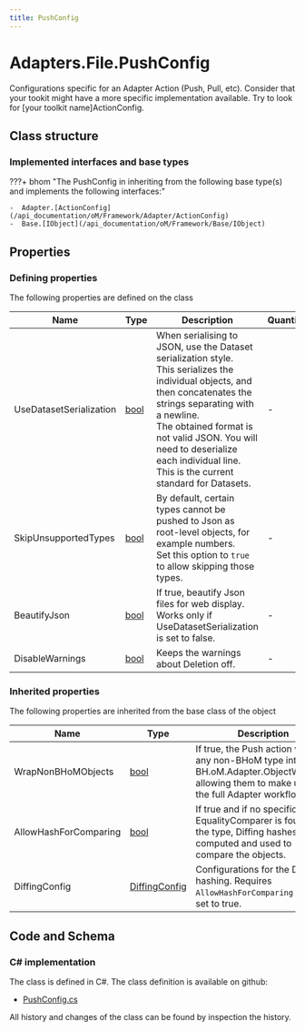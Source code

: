 ```yaml
---
title: PushConfig
---
```


# Adapters.File.PushConfig

Configurations specific for an Adapter Action (Push, Pull, etc).
Consider that your tookit might have a more specific implementation available. Try to look for [your toolkit name]ActionConfig.

## Class structure

### Implemented interfaces and base types

???+ bhom "The PushConfig in inheriting from the following base type(s) and implements the following interfaces:"

    -  Adapter.[ActionConfig](/api_documentation/oM/Framework/Adapter/ActionConfig)
    -  Base.[IObject](/api_documentation/oM/Framework/Base/IObject)


## Properties



### Defining properties

The following properties are defined on the class

| Name             | Type             | Description      | Quantity         |
|------------------|------------------|------------------|------------------|
| UseDatasetSerialization | [bool](https://learn.microsoft.com/en-us/dotnet/api/System.Boolean?view=netstandard-2.0) | When serialising to JSON, use the Dataset serialization style.<br>This serializes the individual objects, and then concatenates the strings separating with a newline.<br>The obtained format is not valid JSON. You will need to deserialize each individual line.<br>This is the current standard for Datasets. | - |
| SkipUnsupportedTypes | [bool](https://learn.microsoft.com/en-us/dotnet/api/System.Boolean?view=netstandard-2.0) | By default, certain types cannot be pushed to Json as root-level objects, for example numbers.<br>Set this option to `true` to allow skipping those types. | - |
| BeautifyJson | [bool](https://learn.microsoft.com/en-us/dotnet/api/System.Boolean?view=netstandard-2.0) | If true, beautify Json files for web display. Works only if UseDatasetSerialization is set to false. | - |
| DisableWarnings | [bool](https://learn.microsoft.com/en-us/dotnet/api/System.Boolean?view=netstandard-2.0) | Keeps the warnings about Deletion off. | - |


### Inherited properties
The following properties are inherited from the base class of the object

| Name             | Type             | Description      | Quantity         |
|------------------|------------------|------------------|------------------|
| WrapNonBHoMObjects | [bool](https://learn.microsoft.com/en-us/dotnet/api/System.Boolean?view=netstandard-2.0) | If true, the Push action wraps any non-BHoM type into a BH.oM.Adapter.ObjectWrapper, allowing them to make use of the full Adapter workflow. | - |
| AllowHashForComparing | [bool](https://learn.microsoft.com/en-us/dotnet/api/System.Boolean?view=netstandard-2.0) | If true and if no specific EqualityComparer is found for the type, Diffing hashes are computed and used to compare the objects. | - |
| DiffingConfig | [DiffingConfig](/api_documentation/oM/Framework/Diffing/DiffingConfig) | Configurations for the Diffing hashing. Requires `AllowHashForComparing` to be set to true. | - |


## Code and Schema

### C# implementation

The class is defined in C#. The class definition is available on github:

- [PushConfig.cs](https://github.com/BHoM/File_Toolkit/blob/develop/File_oM/Config/PushConfig.cs)

All history and changes of the class can be found by inspection the history.
